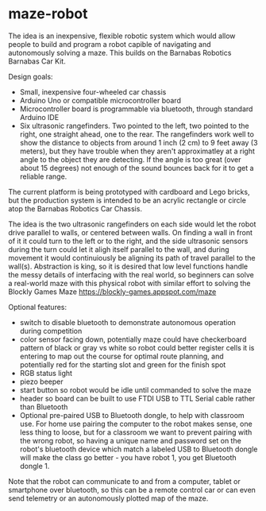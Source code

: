 # maze-robot
The idea is an inexpensive, flexible robotic system which would allow people to build and program a robot capible of navigating and autonomously solving a maze.
This builds on the Barnabas Robotics Barnabas Car Kit.

Design goals:
- Small, inexpensive four-wheeled car chassis
- Arduino Uno or compatible microcontroller board
- Microcontroller board is programmable via bluetooth, through standard Arduino IDE
- Six ultrasonic rangefinders.  Two pointed to the left, two pointed to the right, one straight ahead, one to the rear.  The rangefinders work well to show the distance to objects from around 1 inch (2 cm) to 9 feet away (3 meters), but they have trouble when they aren't approximatley at a right angle to the object they are detecting.  If the angle is too great (over about 15 degrees) not enough of the sound bounces back for it to get a reliable range.

The current platform is being prototyped with cardboard and Lego bricks, but the production system is intended to be an acrylic rectangle or circle atop the Barnabas Robotics Car Chassis.

The idea is the two ultrasonic rangefinders on each side would let the robot drive parallel to walls, or centered between walls.  On finding a wall in front of it it could turn to the left or to the right, and the side ultrasonic sensors during the turn could let it aligh itself parallel to the wall, and during movement it would continuiously be aligning its path of travel parallel to the wall(s).  Abstraction is king, so it is desired that low level functions handle the messy details of interfacing with the real world, so beginners can solve a real-world maze with this physical robot with similar effort to solving the Blockly Games Maze https://blockly-games.appspot.com/maze

Optional features:
- switch to disable bluetooth to demonstrate autonomous operation during competition
- color sensor facing down, potentially maze could have checkerboard pattern of black or gray vs white so robot could better register cells it is entering to map out the course for optimal route planning, and potentially red for the starting slot and green for the finish spot
- RGB status light
- piezo beeper
- start button so robot would be idle until commanded to solve the maze
- header so board can be built to use FTDI USB to TTL Serial cable rather than Bluetooth
- Optional pre-paired USB to Bluetooth dongle, to help with classroom use.  For home use pairing the computer to the robot makes sense, one less thing to loose, but for a classroom we want to prevent pairing with the wrong robot, so having a unique name and password set on the robot's bluetooth device which match a labeled USB to Bluetooth dongle will make the class go better - you have robot 1, you get Bluetooth dongle 1.

Note that the robot can communicate to and from a computer, tablet or smartphone over bluetooth, so this can be a remote control car or can even send telemetry or an autonomously plotted map of the maze.

